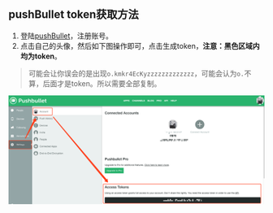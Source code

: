 ## pushBullet token获取方法

1. 登陆[pushBullet](https://www.pushbullet.com/)，注册账号。
2. 点击自己的头像，然后如下图操作即可，点击生成token，**注意：黑色区域内均为token**。

>可能会让你误会的是出现`o.kmkr4EcKyzzzzzzzzzzzzz`，可能会认为`o.`不算，后面才是token。所以需要全部复制。

![token](figures/pushBullet-token.png)
